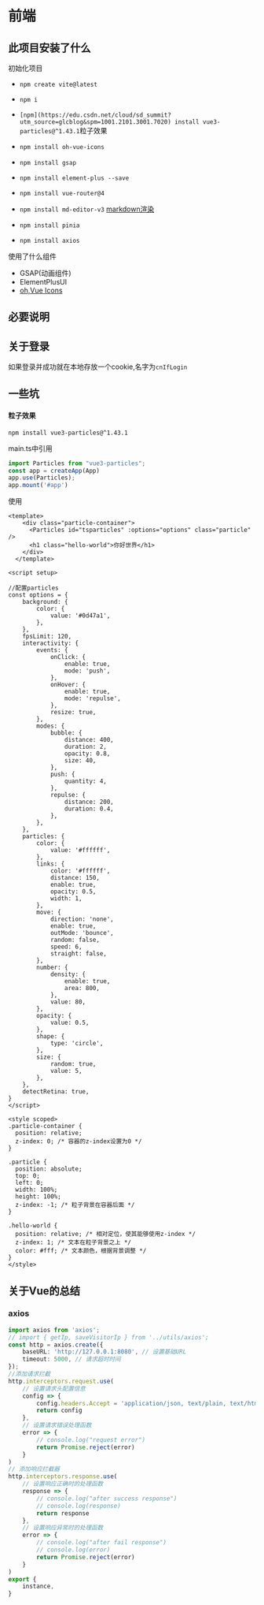 # 前端



## 此项目安装了什么

初始化项目

* `npm create vite@latest`

* `npm i`

* `[npm](https://edu.csdn.net/cloud/sd_summit?utm_source=glcblog&spm=1001.2101.3001.7020) install vue3-particles@^1.43.1`粒子效果

* ```bash
  npm install oh-vue-icons
  ```

* `npm install gsap`

* `npm install element-plus --save`

* `npm install vue-router@4`

* `npm install md-editor-v3` [markdown渲染](https://imzbf.github.io/md-editor-v3/zh-CN/demo#%F0%9F%8D%A6%20%E4%B8%BB%E9%A2%98%E5%88%87%E6%8D%A2)

* `npm install pinia`

* `npm install axios`





使用了什么组件

* GSAP(动画组件)
* ElementPlusUI
* [oh,Vue Icons ](https://oh-vue-icons.js.org/zh/)



## 必要说明

## 关于登录

如果登录并成功就在本地存放一个cookie,名字为`cnIfLogin`







## 一些坑

#### 粒子效果

`npm install vue3-particles@^1.43.1`

main.ts中引用

```ts
import Particles from "vue3-particles";
const app = createApp(App)
app.use(Particles);
app.mount('#app')
```

使用

```vue
<template>
    <div class="particle-container">
      <Particles id="tsparticles" :options="options" class="particle" />
      <h1 class="hello-world">你好世界</h1>
    </div>
  </template>

<script setup>

//配置particles
const options = {
    background: {
        color: {
            value: '#0d47a1',
        },
    },
    fpsLimit: 120,
    interactivity: {
        events: {
            onClick: {
                enable: true,
                mode: 'push',
            },
            onHover: {
                enable: true,
                mode: 'repulse',
            },
            resize: true,
        },
        modes: {
            bubble: {
                distance: 400,
                duration: 2,
                opacity: 0.8,
                size: 40,
            },
            push: {
                quantity: 4,
            },
            repulse: {
                distance: 200,
                duration: 0.4,
            },
        },
    },
    particles: {
        color: {
            value: '#ffffff',
        },
        links: {
            color: '#ffffff',
            distance: 150,
            enable: true,
            opacity: 0.5,
            width: 1,
        },
        move: {
            direction: 'none',
            enable: true,
            outMode: 'bounce',
            random: false,
            speed: 6,
            straight: false,
        },
        number: {
            density: {
                enable: true,
                area: 800,
            },
            value: 80,
        },
        opacity: {
            value: 0.5,
        },
        shape: {
            type: 'circle',
        },
        size: {
            random: true,
            value: 5,
        },
    },
    detectRetina: true,
}
</script>

<style scoped>
.particle-container {
  position: relative;
  z-index: 0; /* 容器的z-index设置为0 */
}

.particle {
  position: absolute;
  top: 0;
  left: 0;
  width: 100%;
  height: 100%;
  z-index: -1; /* 粒子背景在容器后面 */
}

.hello-world {
  position: relative; /* 相对定位，使其能够使用z-index */
  z-index: 1; /* 文本在粒子背景之上 */
  color: #fff; /* 文本颜色，根据背景调整 */
}
</style>
```



## 关于Vue的总结

### axios

```ts
import axios from 'axios';
// import { getIp, saveVisitorIp } from '../utils/axios';
const http = axios.create({
    baseURL: 'http://127.0.0.1:8080', // 设置基础URL
    timeout: 5000, // 请求超时时间
});
//添加请求拦截
http.interceptors.request.use(
    // 设置请求头配置信息
    config => {
        config.headers.Accept = 'application/json, text/plain, text/html,*/*'
        return config
    },
    // 设置请求错误处理函数
    error => {
        // console.log("request error")
        return Promise.reject(error)
    }
)
// 添加响应拦截器
http.interceptors.response.use(
    // 设置响应正确时的处理函数
    response => {
        // console.log("after success response")
        // console.log(response)
        return response
    },
    // 设置响应异常时的处理函数
    error => {
        // console.log("after fail response")
        // console.log(error)
        return Promise.reject(error)
    }
)
export {
    instance,
}

```

